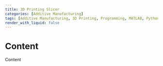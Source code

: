 ```yaml
---
title: 3D Printing Slicer
categories: [Additive Manufacturing]
tags: [Additive Manufacturing, 3D Printing, Programming, MATLAB, Python]
render_with_liquid: false
---
```


# Content

Content